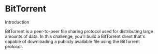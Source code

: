 # BitTorrent
Introduction

BitTorrent is a peer-to-peer file sharing protocol used for distributing large amounts of data. In this challenge, you'll build a BitTorrent client that's capable of downloading a publicly available file using the BitTorrent protocol.
